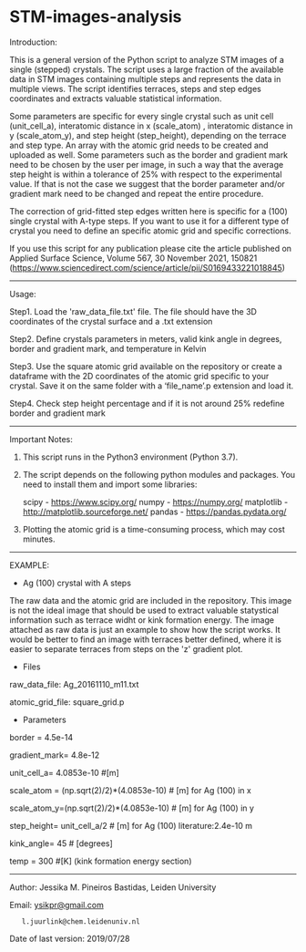 # STM-images-analysis


Introduction: 

This is a general version of the Python script to analyze STM images of a single (stepped) crystals. The script uses a large fraction of the available data in STM images containing multiple steps and represents the data in multiple views. The script identifies terraces, steps and step edges coordinates and extracts valuable statistical information.

Some parameters are specific for every single crystal such as unit cell (unit_cell_a), interatomic distance in x (scale_atom) , interatomic distance in y (scale_atom_y), and step height (step_height), depending on the terrace and step type. An array with the atomic grid needs to be created and uploaded as well. Some parameters such as the border and gradient mark need to be chosen by the user per image, in such a way that the average step height is within a tolerance of 25% with respect to the experimental value. If that is not the case we suggest that the border parameter and/or gradient mark need to be changed and repeat the entire procedure.

The correction of grid-fitted step edges written here is specific for a (100) single crystal with A-type steps. If you want to use it for a different type of crystal you need to define an specific atomic grid and specific corrections.

If you use this script for any publication please cite the article published on Applied Surface Science, Volume 567, 30 November 2021, 150821 (https://www.sciencedirect.com/science/article/pii/S0169433221018845)

________________________________________
Usage:

Step1. Load the 'raw_data_file.txt' file. The file should have the 3D coordinates of the crystal surface and a .txt extension

Step2. Define crystals parameters in meters, valid kink angle in degrees, border and gradient mark, and temperature in Kelvin 

Step3. Use the square atomic grid available on the repository or create a dataframe with the 2D coordinates of the atomic grid specific to your crystal. Save it on the same folder with a ‘file_name’.p extension and load it.

Step4. Check step height percentage and if it is not around 25% redefine border and gradient mark
________________________________________
Important Notes:
1.	This script runs in the Python3 environment (Python 3.7).

2.	The script depends on the following python modules and packages. You need to install them and import some libraries:

       scipy - https://www.scipy.org/
       numpy - https://numpy.org/
       matplotlib - http://matplotlib.sourceforge.net/
       pandas - https://pandas.pydata.org/

3.	Plotting the atomic grid is a time-consuming process, which may cost minutes.




________________________________________

EXAMPLE:

- Ag (100) crystal with A steps

The raw data and the atomic grid are included in the repository. This image is not the ideal image that should be used to extract valuable statystical information such as terrace widht or kink formation energy. The image attached as raw data is just an example to show how the script works. It would be better to find an image with terraces better defined, where it is easier to separate terraces from steps on the 'z' gradient plot.

- Files

raw_data_file: Ag_20161110_m11.txt

atomic_grid_file: square_grid.p

- Parameters

border = 4.5e-14

gradient_mark= 4.8e-12

unit_cell_a= 4.0853e-10 #[m]

scale_atom = (np.sqrt(2)/2)*(4.0853e-10)  # [m]  for Ag  (100) in x

scale_atom_y=(np.sqrt(2)/2)*(4.0853e-10)  # [m]  for Ag  (100) in y

step_height= unit_cell_a/2 # [m]  for Ag (100) literature:2.4e-10 m

kink_angle= 45 # [degrees]

temp = 300  #[K] (kink formation energy section)

________________________________________

Author: Jessika M. Pineiros Bastidas, Leiden University

Email: ysikpr@gmail.com

       l.juurlink@chem.leidenuniv.nl
       
Date of last version: 2019/07/28
